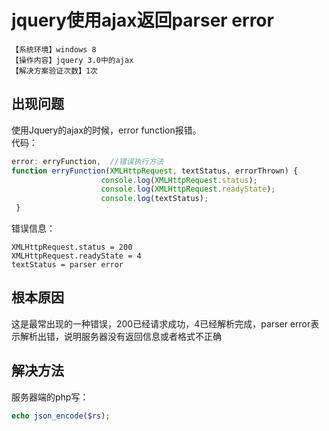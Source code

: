 # jquery使用ajax返回parser error
`【系统环境】windows 8`  
`【操作内容】jquery 3.0中的ajax`  
`【解决方案验证次数】1次`  
## <i class="fa fa-question-circle"></i> 出现问题
使用Jquery的ajax的时候，error function报错。   
代码：
```js
error: erryFunction,  //错误执行方法
function erryFunction(XMLHttpRequest, textStatus, errorThrown) {
                    console.log(XMLHttpRequest.status);
                    console.log(XMLHttpRequest.readyState);
                    console.log(textStatus);
 }
```
错误信息：
```
XMLHttpRequest.status = 200
XMLHttpRequest.readyState = 4
textStatus = parser error
```
## <i class="fa fa-bullseye"></i> 根本原因
这是最常出现的一种错误，200已经请求成功，4已经解析完成，parser error表示解析出错，说明服务器没有返回信息或者格式不正确
## <i class="fa fa-check-circle"></i> 解决方法
服务器端的php写：
```php
echo json_encode($rs);
```
